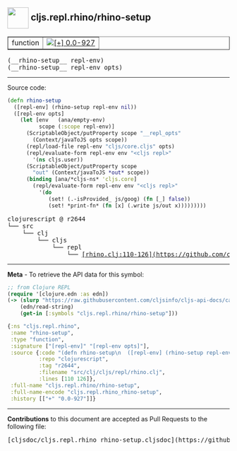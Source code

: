 ## <img width="48px" valign="middle" src="http://i.imgur.com/Hi20huC.png"> cljs.repl.rhino/rhino-setup

 <table border="1">
<tr>

<td>function</td>
<td><a href="https://github.com/cljsinfo/cljs-api-docs/tree/0.0-927"><img valign="middle" alt="[+] 0.0-927" src="https://img.shields.io/badge/+-0.0--927-lightgrey.svg"></a> </td>
</tr>
</table>

 <samp>
(__rhino-setup__ repl-env)<br>
</samp>
 <samp>
(__rhino-setup__ repl-env opts)<br>
</samp>

---





Source code:

```clj
(defn rhino-setup
  ([repl-env] (rhino-setup repl-env nil))
  ([repl-env opts]
    (let [env   (ana/empty-env)
          scope (:scope repl-env)]
      (ScriptableObject/putProperty scope "__repl_opts"
        (Context/javaToJS opts scope))
      (repl/load-file repl-env "cljs/core.cljs" opts)
      (repl/evaluate-form repl-env env "<cljs repl>"
        '(ns cljs.user))
      (ScriptableObject/putProperty scope
        "out" (Context/javaToJS *out* scope))
      (binding [ana/*cljs-ns* 'cljs.core]
        (repl/evaluate-form repl-env env "<cljs repl>"
          '(do
             (set! (.-isProvided_ js/goog) (fn [_] false))
             (set! *print-fn* (fn [x] (.write js/out x)))))))))
```

 <pre>
clojurescript @ r2644
└── src
    └── clj
        └── cljs
            └── repl
                └── <ins>[rhino.clj:110-126](https://github.com/clojure/clojurescript/blob/r2644/src/clj/cljs/repl/rhino.clj#L110-L126)</ins>
</pre>


---

__Meta__ - To retrieve the API data for this symbol:

```clj
;; from Clojure REPL
(require '[clojure.edn :as edn])
(-> (slurp "https://raw.githubusercontent.com/cljsinfo/cljs-api-docs/catalog/cljs-api.edn")
    (edn/read-string)
    (get-in [:symbols "cljs.repl.rhino/rhino-setup"]))
```

```clj
{:ns "cljs.repl.rhino",
 :name "rhino-setup",
 :type "function",
 :signature ["[repl-env]" "[repl-env opts]"],
 :source {:code "(defn rhino-setup\n  ([repl-env] (rhino-setup repl-env nil))\n  ([repl-env opts]\n    (let [env   (ana/empty-env)\n          scope (:scope repl-env)]\n      (ScriptableObject/putProperty scope \"__repl_opts\"\n        (Context/javaToJS opts scope))\n      (repl/load-file repl-env \"cljs/core.cljs\" opts)\n      (repl/evaluate-form repl-env env \"<cljs repl>\"\n        '(ns cljs.user))\n      (ScriptableObject/putProperty scope\n        \"out\" (Context/javaToJS *out* scope))\n      (binding [ana/*cljs-ns* 'cljs.core]\n        (repl/evaluate-form repl-env env \"<cljs repl>\"\n          '(do\n             (set! (.-isProvided_ js/goog) (fn [_] false))\n             (set! *print-fn* (fn [x] (.write js/out x)))))))))",
          :repo "clojurescript",
          :tag "r2644",
          :filename "src/clj/cljs/repl/rhino.clj",
          :lines [110 126]},
 :full-name "cljs.repl.rhino/rhino-setup",
 :full-name-encode "cljs.repl.rhino_rhino-setup",
 :history [["+" "0.0-927"]]}

```

---

__Contributions__ to this document are accepted as Pull Requests to the following file:

 <pre>
[cljsdoc/cljs.repl.rhino_rhino-setup.cljsdoc](https://github.com/cljsinfo/cljs-api-docs/blob/master/cljsdoc/cljs.repl.rhino_rhino-setup.cljsdoc)
</pre>

